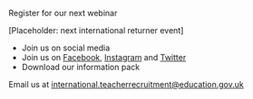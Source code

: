 Register for our next webinar

[Placeholder: next international returner event]

* Join us on social media
* Join us on [Facebook](https://www.facebook.com/getintoteaching), [Instagram](https://www.instagram.com/get_into_teaching/) and [Twitter](https://twitter.com/getintoteaching)
* Download our information pack

Email us at international.teacherrecruitment@education.gov.uk
